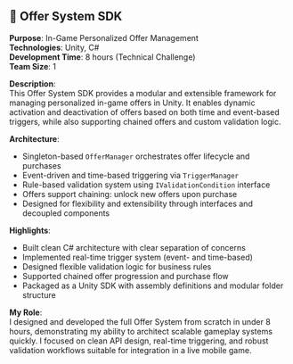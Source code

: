 ## 🎯 Offer System SDK

**Purpose**: In-Game Personalized Offer Management  
**Technologies**: Unity, C#  
**Development Time**: 8 hours (Technical Challenge)  
**Team Size**: 1  

**Description**:  
This Offer System SDK provides a modular and extensible framework for managing personalized in-game offers in Unity. It enables dynamic activation and deactivation of offers based on both time and event-based triggers, while also supporting chained offers and custom validation logic.

**Architecture**:  
- Singleton-based `OfferManager` orchestrates offer lifecycle and purchases  
- Event-driven and time-based triggering via `TriggerManager`  
- Rule-based validation system using `IValidationCondition` interface  
- Offers support chaining: unlock new offers upon purchase  
- Designed for flexibility and extensibility through interfaces and decoupled components  

**Highlights**:
- Built clean C# architecture with clear separation of concerns  
- Implemented real-time trigger system (event- and time-based)  
- Designed flexible validation logic for business rules  
- Supported chained offer progression and purchase flow  
- Packaged as a Unity SDK with assembly definitions and modular folder structure  

**My Role**:  
I designed and developed the full Offer System from scratch in under 8 hours, demonstrating my ability to architect scalable gameplay systems quickly. I focused on clean API design, real-time triggering, and robust validation workflows suitable for integration in a live mobile game.
